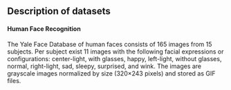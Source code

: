 ## Description of datasets

#### Human Face Recognition
The Yale Face Database of human faces consists of 165 images from 15 subjects. Per subject exist 11 images with the following facial expressions 
or configurations: center-light, with glasses, happy, left-light, without glasses, normal, right-light, sad, sleepy, surprised, and wink. 
The images are grayscale images normalized by size (320×243 pixels) and stored as GIF files.
